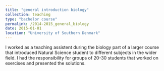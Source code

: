 ```yaml
---
title: "general introduction biology"
collection: teaching
type: "bachelor course"
permalink: /2014-2015_general_biology
date: 2015-01-01
location: "University of Southern Denmark"
---
```


I worked as a teaching assistent during the biology part of a larger course that introduced Natural Science student to different subjects in the wider field. I had the responsibility for groups of 20-30 students that worked on exercises and presented the solutions. 